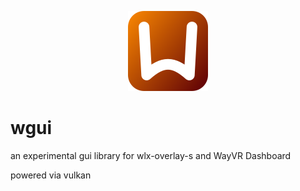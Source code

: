 <p align="center">
	<img alt=" logo" src="./contrib/logo.png"/>
</p>

# wgui

an experimental gui library for wlx-overlay-s and WayVR Dashboard

powered via vulkan
